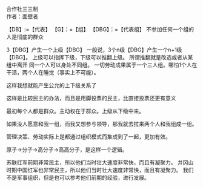 合作社三三制  
作者：面壁者

【DB】:=【代表】
【G】：=【组】
【DBG】：=【代表组】
不参加任何一个组的人是彻底的群众


3【DBG】产生一个上级【DBG】
一般说，3个n级【DBG】产生一个n+1级【DBG】。
上级可以指挥下级，下级可以推翻上级。
所谓推翻就是改选或者从某组中离开
同一个人可以身处不同组。
一切劳动成果属于一个三人组。哪怕1个人在干活，两个人在睡觉（事实上不可能）。

这样我想就能产生公允的上下级关系了

这样是比较民主的办法，而且是用脚投票的民主，比直接投票还更有意义

最初每个人都是群众。主动权在于群众。上级从下级中来。

如果没人愿意和我一组，而我又想参与领导，那我就去拉来两个人和我组成一组。

管理决策、劳动实际上是都通过组织模式而集成到了一起，更加有效。


原子->分子->高分子->高高分子，是这样一个逻辑。



苏联红军前期非常民主，所以他们当时壮大速度非常快，而且有凝聚力。
井冈山时期中国红军也非常民主，所以他们当时壮大速度非常快，而且有凝聚力。
我们不是军事组织，但是也可以参考他们前期的经验，进行发展。
